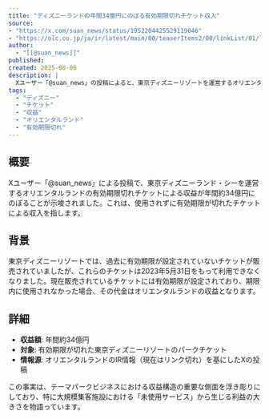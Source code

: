 ```yaml
---
title: "ディズニーランドの年間34億円にのぼる有効期限切れチケット収入"
source: 
- "https://x.com/suan_news/status/1952204425529119046"
- "https://olc.co.jp/ja/ir/latest/main/00/teaserItems2/00/linkList/01/link/sp2024-02.pdf"
author:
  - "[[@suan_news]]"
published: 
created: 2025-08-06
description: |
  Xユーザー「@suan_news」の投稿によると、東京ディズニーリゾートを運営するオリエンタルランドは、年間約34億円を有効期限切れのパークチケットから得ているとされています。この情報は、テーマパークビジネスにおけるチケットの「未使用分」が大きな収益源となっている実態を示唆しています。
tags:
  - "ディズニー"
  - "チケット"
  - "収益"
  - "オリエンタルランド"
  - "有効期限切れ"
---
```


## 概要

Xユーザー「@suan_news」による投稿で、東京ディズニーランド・シーを運営するオリエンタルランドの有効期限切れチケットによる収益が年間約34億円にのぼることが示唆されました。これは、使用されずに有効期限が切れたチケットによる収入を指します。

## 背景

東京ディズニーリゾートでは、過去に有効期限が設定されていないチケットが販売されていましたが、これらのチケットは2023年5月31日をもって利用できなくなりました。現在販売されているチケットには有効期限が設定されており、期限内に使用されなかった場合、その代金はオリエンタルランドの収益となります。

## 詳細

* **収益額**: 年間約34億円
* **対象**: 有効期限が切れた東京ディズニーリゾートのパークチケット
* **情報源**: オリエンタルランドのIR情報（現在はリンク切れ）を基にしたXの投稿

この事実は、テーマパークビジネスにおける収益構造の重要な側面を浮き彫りにしており、特に大規模集客施設における「未使用サービス」から生じる利益の大きさを物語っています。
